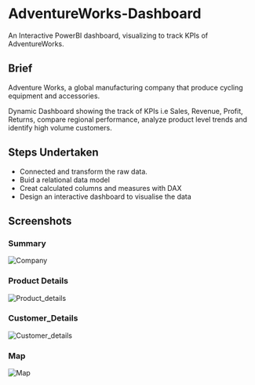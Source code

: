 # AdventureWorks-Dashboard
An Interactive PowerBI dashboard, visualizing to track KPIs of AdventureWorks.

## Brief
Adventure Works, a global manufacturing company that produce cycling equipment and accessories.

Dynamic Dashboard showing the track of KPIs i.e Sales, Revenue, Profit, Returns, compare regional performance, analyze product level trends and identify high volume customers.

## Steps Undertaken
- Connected and transform the raw data.
- Buid a relational data model
- Creat calculated columns and measures with DAX
- Design an interactive dashboard to visualise the data

## Screenshots
### Summary

![Company](https://github.com/harshnipane/AdventureWorks-Dashboard/assets/85990319/66cf83b5-f456-41b9-be63-b39a9bb81364)

### Product Details

![Product_details](https://github.com/harshnipane/AdventureWorks-Dashboard/assets/85990319/41f20a13-7d4e-44f2-b138-2aa297b2752e)

### Customer_Details

![Customer_details](https://github.com/harshnipane/AdventureWorks-Dashboard/assets/85990319/c08d99a1-25de-4635-bd7a-1b2ae8db5832)

### Map

![Map](https://github.com/harshnipane/AdventureWorks-Dashboard/assets/85990319/925ba3a2-954a-40c7-b805-a91b1ad38232)
